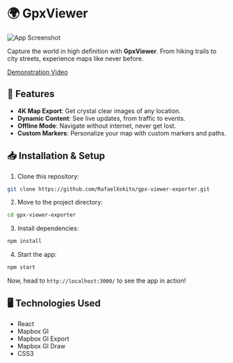 # 🌍 GpxViewer

![App Screenshot](./public/demo2.png)

Capture the world in high definition with **GpxViewer**. From hiking trails to city streets, experience maps like never before.

[Demonstration Video](https://www.youtube.com/watch?v=9RtvAaMmuvo)

## 🚀 Features

- **4K Map Export**: Get crystal clear images of any location.
- **Dynamic Content**: See live updates, from traffic to events.
- **Offline Mode**: Navigate without internet, never get lost.
- **Custom Markers**: Personalize your map with custom markers and paths.

## 📥 Installation & Setup

1. Clone this repository:
```bash
git clone https://github.com/RafaelXokito/gpx-viewer-exporter.git
```

2. Move to the project directory:
```bash
cd gpx-viewer-exporter
```

3. Install dependencies:
```bash
npm install
```

4. Start the app:
```bash
npm start
```

Now, head to `http://localhost:3000/` to see the app in action!

## 🖥️ Technologies Used

- React
- Mapbox Gl
- Mapbox Gl Export
- Mapbox Gl Draw
- CSS3
